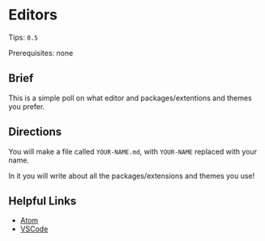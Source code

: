 # Editors

Tips: `0.5`

Prerequisites: none

## Brief

This is a simple poll on what editor and packages/extentions and themes you prefer.

## Directions

You will make a file called `YOUR-NAME.md`, with `YOUR-NAME` replaced with your name.

In it you will write about all the packages/extensions and themes you use!

## Helpful Links

- [Atom](https://atom.io/)
- [VSCode](https://code.visualstudio.com/)
